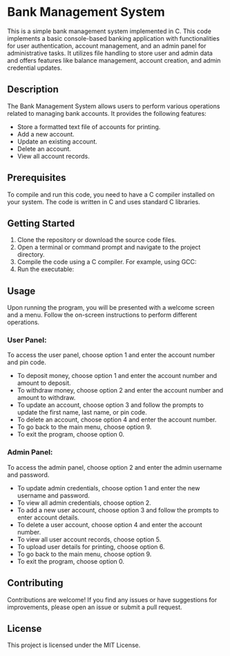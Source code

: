 # Bank Management System

This is a simple bank management system implemented in C.
This code implements a basic console-based banking application with functionalities for user authentication, account management, and an admin panel for administrative tasks. It utilizes file handling to store user and admin data and offers features like balance management, account creation, and admin credential updates.

## Description

The Bank Management System allows users to perform various operations related to managing bank accounts. It provides the following features:

- Store a formatted text file of accounts for printing.
- Add a new account.
- Update an existing account.
- Delete an account.
- View all account records.

## Prerequisites

To compile and run this code, you need to have a C compiler installed on your system. The code is written in C and uses standard C libraries.

## Getting Started

1. Clone the repository or download the source code files.
2. Open a terminal or command prompt and navigate to the project directory.
3. Compile the code using a C compiler. For example, using GCC:
4. Run the executable:

## Usage

Upon running the program, you will be presented with a welcome screen and a menu. Follow the on-screen instructions to perform different operations.

### User Panel:

To access the user panel, choose option 1 and enter the account number and pin code.

- To deposit money, choose option 1 and enter the account number and amount to deposit.
- To withdraw money, choose option 2 and enter the account number and amount to withdraw.
- To update an account, choose option 3 and follow the prompts to update the first name, last name, or pin code.
- To delete an account, choose option 4 and enter the account number.
- To go back to the main menu, choose option 9.
- To exit the program, choose option 0.

### Admin Panel:

To access the admin panel, choose option 2 and enter the admin username and password.

- To update admin credentials, choose option 1 and enter the new username and password.
- To view all admin credentials, choose option 2.
- To add a new user account, choose option 3 and follow the prompts to enter account details.
- To delete a user account, choose option 4 and enter the account number.
- To view all user account records, choose option 5.
- To upload user details for printing, choose option 6.
- To go back to the main menu, choose option 9.
- To exit the program, choose option 0.

## Contributing

Contributions are welcome! If you find any issues or have suggestions for improvements, please open an issue or submit a pull request.

## License

This project is licensed under the MIT License.
